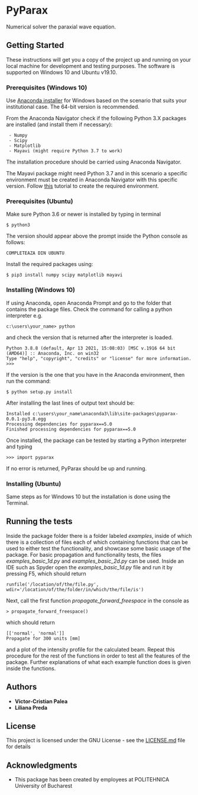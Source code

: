 # PyParax

Numerical solver the paraxial wave equation.

## Getting Started

These instructions will get you a copy of the project up and running on your local machine for development and testing purposes. The software is supported on Windows 10 and Ubuntu v19.10.

### Prerequisites (Windows 10)

Use [Anaconda installer](https://www.anaconda.com/products/individual) for Windows based on the scenario that suits your institutional case. The 64-bit version is recommended.

From the Anaconda Navigator check if the following Python 3.X packages are installed (and install them if necessary):
```
 - Numpy
 - Scipy
 - Matplotlib
 - Mayavi (might require Python 3.7 to work)
```
The installation procedure should be carried using Anaconda Navigator.

The Mayavi package might need Python 3.7 and in this scenario a specific environment must be created in Anaconda Navigator with this specific version. Follow [this](https://docs.anaconda.com/anaconda/navigator/tutorials/use-multiple-python-versions/) tutorial to create the required environment.

### Prerequisites (Ubuntu)

Make sure Python 3.6 or newer is installed by typing in terminal
```
$ python3
```
The version should appear above the prompt inside the Python console as follows:
```
COMPLETEAZA DIN UBUNTU
```
Install the required packages using:
```
$ pip3 install numpy scipy matplotlib mayavi
```
### Installing (Windows 10)
If using Anaconda, open Anaconda Prompt and go to the folder that contains the package files. Check the command for calling a python interpreter e.g. 
```
c:\users\your_name> python
```
and check the version that is returned after the interpreter is loaded.
```
Python 3.8.8 (default, Apr 13 2021, 15:08:03) [MSC v.1916 64 bit (AMD64)] :: Anaconda, Inc. on win32
Type "help", "copyright", "credits" or "license" for more information.
>>>
```
If the version is the one that you have in the Anaconda environment, then run the command:
```
$ python setup.py install
```
After installing the last lines of output text should be:
```
Installed c:\users\your_name\anaconda3\lib\site-packages\pyparax-0.0.1-py3.8.egg
Processing dependencies for pyparax==5.0
Finished processing dependencies for pyparax==5.0 
```
Once installed, the package can be tested by starting a Python interpreter and typing
```
>>> import pyparax
```
If no error is returned, PyParax should be up and running.
### Installing (Ubuntu)
Same steps as for Windows 10 but the installation is done using the Terminal.

## Running the tests

Inside the package folder there is a folder labeled *examples*, inside of which there is a collection of files each of which containing functions that can be used to either test the functionality, and showcase some basic usage of the package.
For basic propagation and functionality tests, the files *examples_basic_1d.py* and *examples_basic_2d.py* can be used. Inside an IDE such as Spyder open the *examples_basic_1d.py* file and run it by pressing F5, which should return
```
runfile('/location/of/the/file.py', wdir='/location/of/the/folder/in/which/the/file/is')
```
Next, call the first function *propagate_forward_freespace* in the console as 
```
> propagate_forward_freespace()
```
which should return
```
[['normal', 'normal']]
Propagate for 300 units [mm]
```
and a plot of the intensity profile for the calculated beam.
Repeat this procedure for the rest of the functions in order to test all the features of the package. 
Further explanations of what each example function does is given inside the functions.

## Authors

* **Victor-Cristian Palea**
* **Liliana Preda**

## License

This project is licensed under the GNU License - see the [LICENSE.md](LICENSE.md) file for details

## Acknowledgments

* This package has been created by employees at POLITEHNICA University of Bucharest

